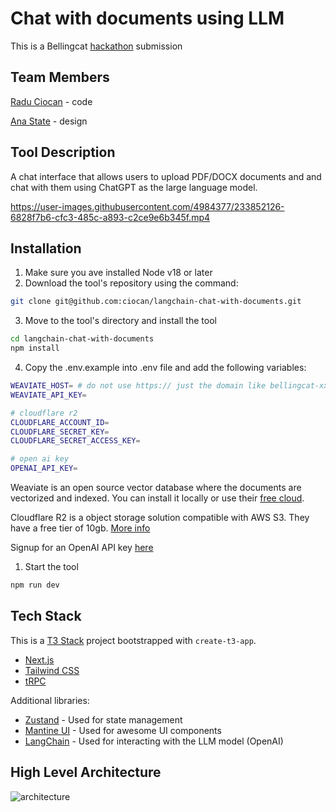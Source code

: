 # Chat with documents using LLM

This is a Bellingcat [hackathon](https://www.bellingcat.com/april-hackathon-announcement-mar-2023/) submission

## Team Members

[Radu Ciocan](https://www.linkedin.com/in/ciocan/) - code

[Ana State](https://www.linkedin.com/in/anastate/) - design

## Tool Description

A chat interface that allows users to upload PDF/DOCX documents and and chat with them using ChatGPT as the large language model.

https://user-images.githubusercontent.com/4984377/233852126-6828f7b6-cfc3-485c-a893-c2ce9e6b345f.mp4

## Installation

1. Make sure you ave installed Node v18 or later
2. Download the tool's repository using the command:

```bash
git clone git@github.com:ciocan/langchain-chat-with-documents.git
```

3. Move to the tool's directory and install the tool

```bash
cd langchain-chat-with-documents
npm install
```

4. Copy the .env.example into .env file and add the following variables:

```bash
WEAVIATE_HOST= # do not use https:// just the domain like bellingcat-xxx.weaviate.network
WEAVIATE_API_KEY=

# cloudflare r2
CLOUDFLARE_ACCOUNT_ID=
CLOUDFLARE_SECRET_KEY=
CLOUDFLARE_SECRET_ACCESS_KEY=

# open ai key
OPENAI_API_KEY=
```

Weaviate is an open source vector database where the documents are vectorized and indexed. You can install it locally or use their [free cloud](https://console.weaviate.cloud/).

Cloudflare R2 is a object storage solution compatible with AWS S3. They have a free tier of 10gb. [More info](https://www.cloudflare.com/products/r2/)

Signup for an OpenAI API key [here](https://platform.openai.com/)

1. Start the tool

```bash
npm run dev
```

## Tech Stack

This is a [T3 Stack](https://create.t3.gg/) project bootstrapped with `create-t3-app`.

- [Next.js](https://nextjs.org)
- [Tailwind CSS](https://tailwindcss.com)
- [tRPC](https://trpc.io)

Additional libraries:

- [Zustand](https://github.com/pmndrs/zustand) - Used for state management
- [Mantine UI](https://mantine.dev) - Used for awesome UI components
- [LangChain](https://js.langchain.com/docs/) - Used for interacting with the LLM model (OpenAI)

## High Level Architecture

![architecture](https://user-images.githubusercontent.com/4984377/233864756-ae1fc84b-2c64-490f-892f-022bd1c1a8b7.png)
